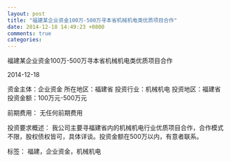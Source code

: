 ```yaml
---
layout: post
title: "福建某企业资金100万-500万寻本省机械机电类优质项目合作"
date: 2014-12-18 14:49:23 +0800
comments: true
categories: 
---
```

福建某企业资金100万-500万寻本省机械机电类优质项目合作



2014-12-18

资金主体：企业资金
所在地区：福建省
投资行业：机械机电
投资地区：福建省
投资金额：100万元-500万元

前期费用：
无任何前期费用

投资要求概述：
我公司主要寻福建省内的机械机电行业优质项目合作，合作模式不限，股权债权皆可，具体详谈。投资金额在500万以内，有意者联系。

标签：
福建，企业资金，机械机电

